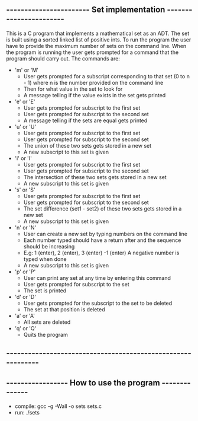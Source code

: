 ## ----------------------- Set implementation -----------------------
This is a C program that implements a mathematical  set as an ADT.
The set is built using a sorted linked list of positive ints. To run the program the
user have to provide the maximum number of sets on the command line.
When the program is running the user gets prompted for a command that the program should carry out.
The commands are:
* 'm' or 'M'
    * User gets prompted for a subscript corresponding to that set (0 to n - 1)
      where n is the number provided on the command line
    * Then for what value in the set to look for
    * A message telling if the value exists in the set gets printed
* 'e' or 'E'
    * User gets prompted for subscript to the first set
    * User gets prompted for subscript to the second set
    * A message telling if the sets are equal gets printed
* 'u' or 'U'
    * User gets prompted for subscript to the first set
    * User gets prompted for subscript to the second set
    * The union of these two sets gets stored in a new set
    * A new subscript to this set is given
* 'i' or 'I'
    * User gets prompted for subscript to the first set
    * User gets prompted for subscript to the second set
    * The intersection of these two sets gets stored in a new set
    * A new subscript to this set is given
* 's' or 'S'
    * User gets prompted for subscript to the first set
    * User gets prompted for subscript to the second set
    * The set difference (set1 - set2) of these two sets gets stored in a new set
    * A new subscript to this set is given
* 'n' or 'N'
    * User can create a new set by typing numbers on the command line
    * Each number typed should have a return after and the sequence should be increasing
    * E.g: 1 (enter), 2 (enter), 3 (enter) -1 (enter) A negative number is typed when done
    * A new subscript to this set is given
* 'p' or 'P'
    * User can print any set at any time by entering this command
    * User gets prompted for subscript to the set
    * The set is printed
* 'd' or 'D'
    * User gets prompted for the subscript to the set to be deleted
    * The set at that position is deleted
* 'a' or 'A'
    * All sets are deleted
* 'q' or 'Q'
    * Quits the program

## ------------------------------------------------------------

## ----------------- How to use the program --------------
* compile: gcc -g -Wall -o sets sets.c
* run: ./sets <number of sets>

